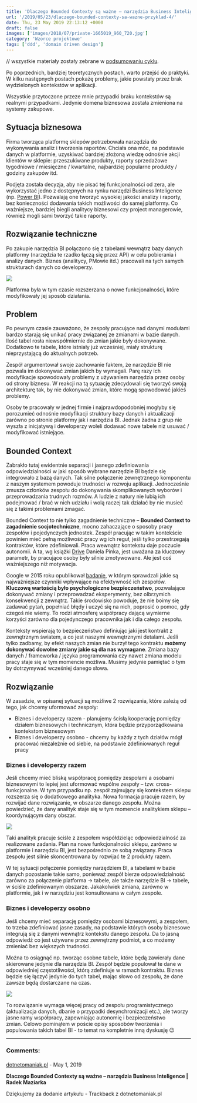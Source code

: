 ```yaml
---
title: 'Dlaczego Bounded Contexty są ważne – narzędzia Business Inteligence'
url: '/2019/05/23/dlaczego-bounded-contexty-sa-wazne-przyklad-4/'
date: Thu, 23 May 2019 22:13:12 +0000
draft: false
images: ['images/2018/07/private-1665019_960_720.jpg']
category: 'Wzorce projektowe'
tags: ['ddd', 'domain driven design']
---
```


 // wszystkie materiały zostały zebrane w [podsumowaniu cyklu](/2018/07/16/dlaczego-bounded-contexty-sa-wazne-podsumowanie/).

Po poprzednich, bardziej teoretycznych postach, warto przejść do praktyki. W kilku następnych postach pokażę problemy, jakie powstały przez brak wydzielonych kontekstów w aplikacji.

Wszystkie przytoczone przeze mnie przypadki braku kontekstów są realnymi przypadkami. Jedynie domena biznesowa została zmieniona na systemy zakupowe.

## Sytuacja biznesowa

Firma tworząca platformę sklepów potrzebowała narzędzia do wykonywania analiz i tworzenia raportów. Chciała ona móc, na podstawie danych w platformie, uzyskiwać bardziej złożoną wiedzę odnośnie akcji klientów w sklepie: przeszukiwane produkty, raporty sprzedażowe tygodniowe / miesięczne / kwartalne, najbardziej popularne produkty / godziny zakupów itd.

Podjęta została decyzja, aby nie pisać tej funkcjonalności od zera, ale wykorzystać jedno z dostępnych na rynku narzędzi Business Inteligence (np. [Power BI](https://powerbi.microsoft.com/en-us/)). Pozwalają one tworzyć wysokiej jakości analizy i raporty, bez konieczności dodawania takich możliwości do samej platformy. Co ważniejsze, bardziej biegli analitycy biznesowi czy project managerowie, również mogli sami tworzyć takie raporty.

## Rozwiązanie techniczne

Po zakupie narzędzia BI połączono się z tabelami wewnątrz bazy danych platformy (narzędzia te rzadko łączą się przez API) w celu pobierania i analizy danych. Biznes (analitycy, PMowie itd.) pracowali na tych samych strukturach danych co developerzy.

[![](/images/2019/05/artykul-BC-zdjecie1.jpg)](/images/2019/05/artykul-BC-zdjecie1.jpg)

Platforma była w tym czasie rozszerzana o nowe funkcjonalności, które modyfikowały jej sposób działania.

## Problem

Po pewnym czasie zauważono, że zespoły pracujące nad danymi modułami bardzo starają się unikać pracy związanej ze zmianami w bazie danych. Ilość tabel rosła niewspółmiernie do zmian jakie były dokonywane. Dodatkowo te tabele, które istniały już wcześniej, miały strukturę nieprzystającą do aktualnych potrzeb.

Zespół argumentował swoje zachowanie faktem, że narzędzie BI nie pozwala im dokonywać zmian jakich by wymagali. Parę razy ich modyfikacje spowodowały problemy z używaniem narzędzia przez osoby od strony biznesu. W reakcji na tą sytuację zdecydowali się tworzyć swoją architekturę tak, by nie dokonywać zmian, które mogą spowodować jakieś problemy.

Osoby te pracowały w jednej firmie i najprawdopodobniej mogłyby się porozumieć odnośnie modyfikacji struktury bazy danych i aktualizacji zarówno po stronie platformy jak i narzędzia BI. Jednak żadna z grup nie wyszła z inicjatywą i developerzy woleli dodawać nowe tabele niż usuwać / modyfikować istniejące.

## Bounded Context

Zabrakło tutaj ewidentnie separacji i jasnego zdefiniowania odpowiedzialności w jaki sposób wybrane narzędzie BI będzie się integrowało z bazą danych. Tak silne połączenie zewnętrznego komponentu z naszym systemem powoduje trudności w rozwoju aplikacji. Jednocześnie zmusza członków zespołu do dokonywania skomplikowanych wyborów i przeprowadzania trudnych rozmów. A ludzie z natury nie lubią ich podejmować / brać w nich udziału i wolą raczej tak działać by nie musieć się z takimi problemami zmagać.

Bounded Context to nie tylko zagadnienie techniczne – **Bounded Context to zagadnienie socjotechniczne**, mocno zahaczające o sposoby pracy zespołów i pojedynczych jednostek. Zespół pracując w takim kontekście powinien mieć pełną możliwość pracy wg ich reguł, jeśli tylko przestrzegają kontraktów, które zdefiniowali. Praca wewnątrz kontekstu daje poczucie autonomii. A ta, wg książki [Drive](https://en.wikipedia.org/wiki/Drive:_The_Surprising_Truth_About_What_Motivates_Us) Daniela Pinka, jest uważana za kluczowy parametr, by pracujące osoby były silnie zmotywowane. Ale jest coś ważniejszego niż motywacja.

Google w 2015 roku opublikował [badanie](https://rework.withgoogle.com/blog/five-keys-to-a-successful-google-team/), w którym sprawdzali jakie są najważniejsze czynniki wpływające na efektywność ich zespołów. **Kluczową wartością było psychologiczne bezpieczeństwo**, pozwalające dokonywać zmiany i przeprowadzać eksperymenty, bez olbrzymich konsekwencji z zewnątrz. Takie środowisko powoduje, że nie boimy się zadawać pytań, popełniać błędy i uczyć się na nich, poprosić o pomoc, gdy czegoś nie wiemy. To rodzi atmosferę współpracy dającą wymierne korzyści zarówno dla pojedynczego pracownika jak i dla całego zespołu.

Konteksty wspierają to bezpieczeństwo definiując jaki jest kontrakt z zewnętrznym światem, a co jest naszymi wewnętrznymi detalami. Jeśli tylko zadbamy, by efekt naszych zmian nie burzył tego kontraktu **możemy dokonywać dowolne zmiany jakie są dla nas wymagane**. Zmiana bazy danych / frameworka / języka programowania czy nawet zmiana modelu pracy staje się w tym momencie możliwa. Musimy jedynie pamiętać o tym by dotrzymywać wcześniej danego słowa.

## Rozwiązanie

W zasadzie, w opisanej sytuacji są możliwe 2 rozwiązania, które zależą od tego, jak chcemy uformować zespoły:

 *   Biznes i developerzy razem - planujemy ścisłą kooperację pomiędzy działem biznesowych i technicznym, która będzie przyporządkowana kontekstom biznesowym
 *   Biznes i developerzy osobno - chcemy by każdy z tych działów mógł pracować niezależnie od siebie, na podstawie zdefiniowanych reguł pracy

### Biznes i developerzy razem

Jeśli chcemy mieć bliską współpracę pomiędzy zespołami a osobami biznesowymi to lepiej jest uformować wspólne zespoły – tzw. cross-funkcjonalne. W tym przypadku np. zespół zajmujący się kontekstem sklepu rozszerza się o dodatkowego analityka. Nowa formacja pracuje razem, by rozwijać dane rozwiązanie, w obszarze danego zespołu. Można powiedzieć, że dany analityk staje się w tym momencie analitykiem sklepu – koordynującym dany obszar.

[![](/images/2019/05/artykul-BC-zdjecie2.jpg)](/images/2019/05/artykul-BC-zdjecie2.jpg)

Taki analityk pracuje ściśle z zespołem współdzieląc odpowiedzialność za realizowane zadania. Plan na nowe funkcjonalności sklepu, zarówno w platformie i narzędziu BI, jest bezpośrednio ze sobą związany. Praca zespołu jest silnie skoncentrowana by rozwijać te 2 produkty razem.

W tej sytuacji połączenie pomiędzy narzędziem BI, a tabelami w bazie danych pozostanie takie samo, ponieważ zespół bierze odpowiedzialność zarówno za połączenie platforma -> tabele, ale także narzędzie BI -> tabele, w ściśle zdefiniowanym obszarze. Jakakolwiek zmiana, zarówno w platformie, jak i w narzędziu jest konsultowana w całym zespole.

### Biznes i developerzy osobno

Jeśli chcemy mieć separację pomiędzy osobami biznesowymi, a zespołem, to trzeba zdefiniować jasne zasady, na podstawie których osoby biznesowe integrują się z danymi wewnątrz kontekstu danego zespołu. Da to jasną odpowiedź co jest używane przez zewnętrzny podmiot, a co możemy zmieniać bez większych trudności.

Można to osiągnąć np. tworząc osobne tabele, które będą zawierały dane skierowane jedynie dla narzędzia BI. Zespół będzie populował te dane w odpowiedniej częstotliwości, którą zdefiniuje w ramach kontraktu. Biznes będzie się łączyć jedynie do tych tabel, mając słowo od zespołu, że dane zawsze będą dostarczane na czas.

[![](/images/2019/05/artykul-BC-zdjecie3.jpg)](/images/2019/05/artykul-BC-zdjecie3.jpg)

To rozwiązanie wymaga więcej pracy od zespołu programistycznego (aktualizacja danych, dbanie o przypadki desynchronizacji etc.), ale tworzy jasne ramy współpracy, zapewniając autonomię i bezpieczeństwo zmian. Celowo pominąłem w poście opisy sposobów tworzenia i populowania takich tabel BI - to temat na kompletnie inną dyskusję 😉

---
### Comments:
#### 
[dotnetomaniak.pl](https://dotnetomaniak.pl/Dlaczego-Bounded-Contexty-sa-wazne-narzedzia-Business-Inteligence-Radek-Maziarka "") - <time datetime="2019-05-27 09:06:37">May 1, 2019</time>

**Dlaczego Bounded Contexty są ważne – narzędzia Business Inteligence | Radek Maziarka**

Dziękujemy za dodanie artykułu - Trackback z dotnetomaniak.pl

